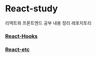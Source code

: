 # React-study
리액트와 프론트엔드 공부 내용 정리 레포지토리

### [React-Hooks]((https://github.com/juni0914/React-study/blob/main/React-Hooks.md)https://github.com/juni0914/React-study/blob/main/React-Hooks.md)

### [React-etc]([링크](https://github.com/juni0914/React-study/blob/main/React-etc.md)https://github.com/juni0914/React-study/blob/main/React-etc.md)
